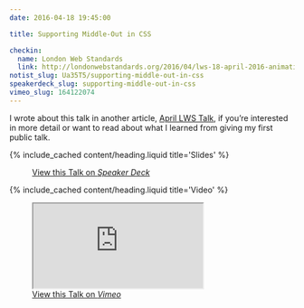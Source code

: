 ```yaml
---
date: 2016-04-18 19:45:00

title: Supporting Middle-Out in CSS

checkin:
  name: London Web Standards
  link: http://londonwebstandards.org/2016/04/lws-18-april-2016-animation-chats-lwsaniquery/
notist_slug: Ua35T5/supporting-middle-out-in-css
speakerdeck_slug: supporting-middle-out-in-css
vimeo_slug: 164122074
---
```


I wrote about this talk in another article, [April LWS Talk](/article/april-lws-talk/), if you’re interested in more detail or want to read about what I learned from giving my first public talk.


{% include_cached content/heading.liquid title='Slides' %}

<figure>
    <div class="media  media--speakerdeck">
        <div class="speakerdeck-embed" data-id="b933d8a3500240b8b7d2b879f075329b"></div>
    </div>
    <figcaption>
        <a class="u-syndication" rel="syndication" href="{{ page.speakerdeck_slug | prepend: '/' | prepend: site.urls.speakerdeck }}" title="Supporting Middle-Out in CSS on Speaker Deck">View this Talk on <em>Speaker Deck</em></a>
    </figcaption>
</figure>


{% include_cached content/heading.liquid title='Video' %}

<figure>
    <div class="media  media--vimeo">
        <iframe src="https://player.vimeo.com/video/{{ page.vimeo_slug }}" allowfullscreen></iframe>
    </div>
    <figcaption>
        <a class="u-syndication" rel="syndication" href="https://vimeo.com/{{ page.vimeo_slug}}" title="Supporting Middle-Out in CSS on Vimeo">View this Talk on <em>Vimeo</em></a>
    </figcaption>
</figure>
